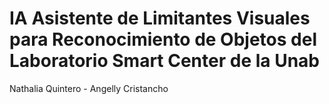 # IA Asistente de Limitantes Visuales para Reconocimiento de Objetos del Laboratorio Smart Center de la Unab
Nathalia Quintero - Angelly Cristancho
